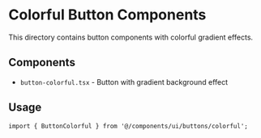 # Colorful Button Components

This directory contains button components with colorful gradient effects.

## Components

- `button-colorful.tsx` - Button with gradient background effect

## Usage

```tsx
import { ButtonColorful } from '@/components/ui/buttons/colorful';
```